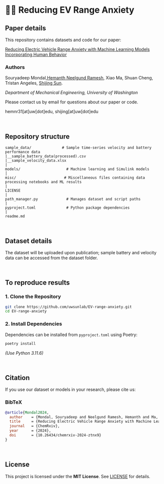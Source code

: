 # 🚗🔋 Reducing EV Range Anxiety  

## **Paper details**

This repository contains datasets and code for our paper:  

[Reducing Electric Vehicle Range Anxiety with Machine Learning Models Incorporating Human Behavior](https://chemrxiv.org/engage/chemrxiv/article-details/67155be0cec5d6c142b80c48)

### Authors 
Souryadeep Mondal,[Hemanth Neelgund Ramesh](https://nrhemanth.github.io/hemanthnr/about/), Xiao Ma, Shuan Cheng, Tristan Angeles, [Shijing Sun](https://www.uwsunlab.com/shijing).  

*Department of Mechanical Engineering, University of Washington*  

Please contact us by email for questions about our paper or code.

hemnr31[at]uw[dot]edu, shijing[at]uw[dot]edu

<br>

## **Repository structure**
```
sample_data/              # Sample time-series velocity and battery performance data
|__sample_battery_data(processed).csv
|__sample_velocity_data.xlsx
|
models/                     # Machine learning and Simulink models   
│
misc/                      # Miscellaneous files containing data processing notebooks and ML results   
|
LICENSE                     
|
path_manager.py             # Manages dataset and script paths
|
pyproject.toml              # Python package dependencies  
|
readme.md                   
```
<br>

## **Dataset details**
The dataset will be uploaded upon publication; sample battery and velocity data can be accessed from the dataset folder.

<br>

## **To reproduce results**
### **1. Clone the Repository**
```bash
git clone https://github.com/uwsunlab/EV-range-anxiety.git
cd EV-range-anxiety
```

### **2. Install Dependencies**
Dependencies can be installed from `pyproject.toml` using Poetry:
```bash
poetry install
```
*(Use Python 3.11.6)*

<br>

## **Citation**
If you use our dataset or models in your research, please cite us:  

### **BibTeX**
```bibtex
@article{Mondal2024,
  author    = {Mondal, Souryadeep and Neelgund Ramesh, Hemanth and Ma, Xiao and Cheng, Shuan and Angeles, Tristan and Sun, Shijing},
  title     = {Reducing Electric Vehicle Range Anxiety with Machine Learning Models Incorporating Human Behavior},
  journal   = {ChemRxiv},
  year      = {2024},
  doi       = {10.26434/chemrxiv-2024-ztnx9}
}
```
<br>

## **License**
This project is licensed under the **MIT License**. See [LICENSE](./LICENSE) for details.
